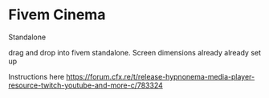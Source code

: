 # Fivem Cinema
 Standalone

 drag and drop into fivem standalone. Screen dimensions already already set up


Instructions here 
https://forum.cfx.re/t/release-hypnonema-media-player-resource-twitch-youtube-and-more-c/783324